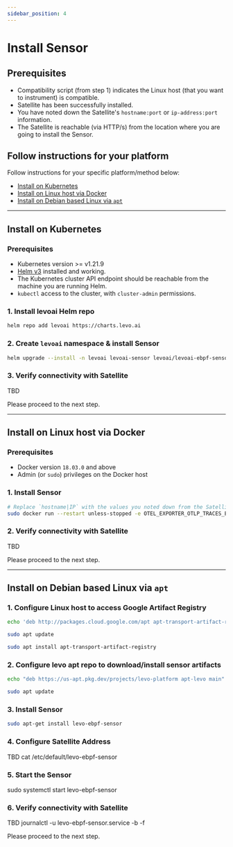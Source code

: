 ```yaml
---
sidebar_position: 4
---
```


# Install Sensor

## Prerequisites
- Compatibility script (from step 1) indicates the Linux host (that you want to instrument) is compatible.
- Satellite has been successfully installed.
- You have noted down the Satellite's `hostname:port` or `ip-address:port` information.
- The Satellite is reachable (via HTTP/s) from the location where you are going to install the Sensor.

## Follow instructions for your platform
Follow instructions for your specific platform/method below:
- [Install on Kubernetes](./install-sensor.md#install-on-kubernetes)
- [Install on Linux host via Docker](./install-sensor.md#install-on-linux-host-via-docker)
- [Install on Debian based Linux via `apt`](./install-sensor.md#install-on-debian-based-linux-via-apt)


-----------------------------------------------------------------------

## Install on Kubernetes

### Prerequisites
- Kubernetes version >= v1.21.9
- [Helm v3](https://helm.sh/docs/intro/install/) installed and working.
- The Kubernetes cluster API endpoint should be reachable from the machine you are running Helm.
- `kubectl` access to the cluster, with `cluster-admin` permissions.

### 1. Install levoai Helm repo
```bash
helm repo add levoai https://charts.levo.ai
```

### 2. Create `levoai` namespace & install Sensor
```bash
helm upgrade --install -n levoai levoai-sensor levoai/levoai-ebpf-sensor --create-namespace
```

### 3. Verify connectivity with Satellite
TBD

Please proceed to the next step.

-----------------------------------------------------------------------

## Install on Linux host via Docker

### Prerequisites
- Docker version `18.03.0` and above
- Admin (or `sudo`) privileges on the Docker host

### 1. Install Sensor

```bash
# Replace `hostname|IP` with the values you noted down from the Satellite install`
sudo docker run --restart unless-stopped -e OTEL_EXPORTER_OTLP_TRACES_ENDPOINT=<hostname|IP:port> -v /sys/kernel/debug:/sys/kernel/debug -v /proc:/host/proc  --privileged levoai/ebpf_sensor:0.6.6 -c python -d
```

### 2. Verify connectivity with Satellite
TBD

Please proceed to the next step.

-----------------------------------------------------------------------

## Install on Debian based Linux via `apt`

### 1. Configure Linux host to access Google Artifact Registry

```bash
echo 'deb http://packages.cloud.google.com/apt apt-transport-artifact-registry-stable main' | sudo tee -a /etc/apt/sources.list.d/artifact-registry.list

sudo apt update

sudo apt install apt-transport-artifact-registry
```

### 2. Configure levo apt repo to download/install sensor artifacts

```bash
echo "deb https://us-apt.pkg.dev/projects/levo-platform apt-levo main" | sudo tee -a /etc/apt/sources.list.d/artifact-registry.list

sudo apt update
```

### 3. Install Sensor

```bash
sudo apt-get install levo-ebpf-sensor
```

### 4. Configure Satellite Address
TBD
cat /etc/default/levo-ebpf-sensor

### 5. Start the Sensor
sudo systemctl start levo-ebpf-sensor

### 6. Verify connectivity with Satellite
TBD
journalctl -u levo-ebpf-sensor.service -b -f

Please proceed to the next step.
